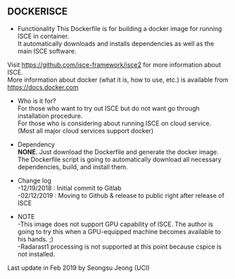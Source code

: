 DOCKERISCE
----------


- Functionality
This Dockerfile is for building a docker image for running ISCE in container.<br>
It automatically downloads and installs dependencies as well as the main ISCE software.

Visit https://github.com/isce-framework/isce2 for more information about ISCE.<br>
More information about docker (what it is, how to use, etc.) is available from https://docs.docker.com

- Who is it for?<br>
For those who want to try out ISCE but do not want go through installation procedure.<br>
For those who is considering about running ISCE on cloud service. (Most all major cloud services support docker)

- Dependency<br>
**NONE**. Just download the Dockerfile and generate the docker image.<br>
The Dockerfile script is going to automatically download all necessary dependencies, build, and install them.


- Change log<br>
-12/19/2018 : Initial commit to Gitlab<br>
-02/12/2019 : Moving to Github & release to public right after release of ISCE

- NOTE<br>
-This image does not support GPU capability of ISCE. The author is going to try this when a GPU-equipped machine becomes available to his hands. ;)<br>
-Radarast1 processing is not supported at this point because cspice is not installed.


Last update in Feb 2019 by Seongsu Jeong (UCI)
